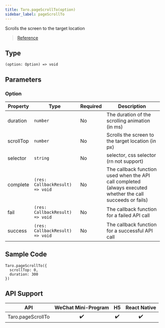 ```yaml
---
title: Taro.pageScrollTo(option)
sidebar_label: pageScrollTo
---
```


Scrolls the screen to the target location

> [Reference](https://developers.weixin.qq.com/miniprogram/en/dev/api/ui/scroll/wx.pageScrollTo.html)

## Type

```tsx
(option: Option) => void
```

## Parameters

### Option

<table>
  <thead>
    <tr>
      <th>Property</th>
      <th>Type</th>
      <th style={{ textAlign: "center"}}>Required</th>
      <th>Description</th>
    </tr>
  </thead>
  <tbody>
    <tr>
      <td>duration</td>
      <td><code>number</code></td>
      <td style={{ textAlign: "center"}}>No</td>
      <td>The duration of the scrolling animation (in ms)</td>
    </tr>
    <tr>
      <td>scrollTop</td>
      <td><code>number</code></td>
      <td style={{ textAlign: "center"}}>No</td>
      <td>Scrolls the screen to the target location (in px)</td>
    </tr>
    <tr>
      <td>selector</td>
      <td><code>string</code></td>
      <td style={{ textAlign: "center"}}>No</td>
      <td>selector, css selector (rn not support)</td>
    </tr>
    <tr>
      <td>complete</td>
      <td><code>(res: CallbackResult) =&gt; void</code></td>
      <td style={{ textAlign: "center"}}>No</td>
      <td>The callback function used when the API call completed (always executed whether the call succeeds or fails)</td>
    </tr>
    <tr>
      <td>fail</td>
      <td><code>(res: CallbackResult) =&gt; void</code></td>
      <td style={{ textAlign: "center"}}>No</td>
      <td>The callback function for a failed API call</td>
    </tr>
    <tr>
      <td>success</td>
      <td><code>(res: CallbackResult) =&gt; void</code></td>
      <td style={{ textAlign: "center"}}>No</td>
      <td>The callback function for a successful API call</td>
    </tr>
  </tbody>
</table>

## Sample Code

```tsx
Taro.pageScrollTo({
  scrollTop: 0,
  duration: 300
})
```

## API Support

| API | WeChat Mini-Program | H5 | React Native |
| :---: | :---: | :---: | :---: |
| Taro.pageScrollTo | ✔️ | ✔️ | ✔️ |
